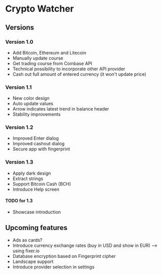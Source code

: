 # Crypto Watcher

## Versions

### Version 1.0

* Add Bitcoin, Ethereum and Litecoin
* Manually update course
* Get trading course from Coinbase API
* Technical possibility to incorporate other API provider
* Cash out full amount of entered currency (it won't update price)

### Version 1.1

* New color design
* Auto update values
* Arrow indicates latest trend in balance header
* Stability improvements

### Version 1.2 

* Improved Enter dialog
* Improved cashout dialog
* Secure app with fingerprint

### Version 1.3
* Apply dark design
* Extract strings
* Support Bitcoin Cash (BCH)
* Introduce Help screen

#### TODO for 1.3
* Showcase introduction

## Upcoming features

* Ads as cards?
* Introduce currency exchange rates (buy in USD and show in EUR) --> using fixer.io
* Database encryption based on Fingerprint cipher
* Landscape support
* Introduce provider selection in settings